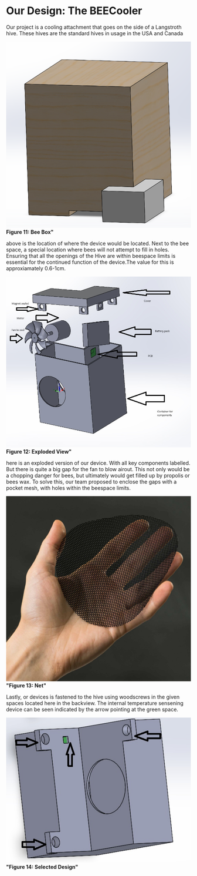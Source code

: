 # Our Design: The BEECooler
Our project is a cooling attachment that goes on the side of a Langstroth hive. These hives are the standard hives in usage in the USA and Canada

![OH NO!](../SelectedDesign/beebox.png)
**Figure 11: Bee Box"**

above is the location of where the device would be located. Next to the bee space, a special location where bees will not attempt to fill in holes. Ensuring that all the openings of the Hive are within beespace limits is essential for the continued function of the device.The value for this is approxiamately 0.6-1cm. 

![OH NO!](../SelectedDesign/ExplodedView.jpg)
**Figure 12: Exploded View"**

here is an exploded version of our device. With all key components labelled. But there is quite a big gap for the fan to blow airout. This not only would be a chopping danger for bees, but ultimately would get filled up by propolis or bees wax. To solve this, our team proposed to enclose the gaps with a pocket mesh, with holes within the beespace limits. 

![OH NO!](../SelectedDesign/pocket%20mesh.jpg)
**"Figure 13: Net"**

Lastly, or devices is fastened to the hive using woodscrews in the given spaces located here in the backview. The internal temperature sensening device can be seen indicated by the arrow pointing at the green space. 

![OH NO!](../SelectedDesign/backshot.jpg)
**"Figure 14: Selected Design"**

